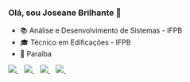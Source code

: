 ### Olá, sou Joseane Brilhante :sunflower:
  - :books: Análise e Desenvolvimento de Sistemas - IFPB
  - :mortar_board: Técnico em Edificações - IFPB
  - :round_pushpin: Paraíba



<p align='left'>
  
  <a href="https://www.linkedin.com/in/joseane-brilhante-2b59527b/">
    <img src="https://img.shields.io/badge/linkedin-%230077B5.svg?&style=for-the-badge&logo=linkedin&logoColor=white" />
  </a>&nbsp;&nbsp;
  <a href="https://instagram.com/joseane.brilhante">
    <img src="https://img.shields.io/badge/instagram-%23E4405F.svg?&style=for-the-badge&logo=instagram&logoColor=white" />        
  </a>&nbsp;&nbsp;
  <a href="https://www.facebook.com/joseane.brilhante/">
    <img src="https://img.shields.io/badge/Facebook-1877F2?style=for-the-badge&logo=facebook&logoColor=white" />        
  </a>&nbsp;&nbsp;
  <a href="https://gmail.com/joseane.brilhante@academico.ifpb.edu.br">
    <img src="https://img.shields.io/badge/Gmail-D14836?style=for-the-badge&logo=gmail&logoColor=white" />        
  </a>&nbsp;&nbsp;

  
</p>

<!--
**Joseane-Brilhante/Joseane-Brilhante** is a ✨ _special_ ✨ repository because its `README.md` (this file) appears on your GitHub profile.

Here are some ideas to get you started:

- 🔭 I’m currently working on ...
- 🌱 I’m currently learning ...
- 👯 I’m looking to collaborate on ...
- 🤔 I’m looking for help with ...
- 💬 Ask me about ...
- 📫 How to reach me: ...
- 😄 Pronouns: ...
- ⚡ Fun fact: ...
-->

